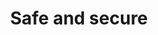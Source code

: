 ---
layout: path
learningPath: secure
title: Safe and secure
description: Ensure your site and your users' data is secure.
overview: |
    Every website is vulnerable to attack—not just those handling sensitive data.
    In this section you'll learn simple techniques to keep your users, your content
    and your business secure.
tags:
  - article
  - path
---